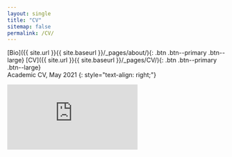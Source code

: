 ```yaml
---
layout: single
title: "CV"
sitemap: false
permalink: /CV/
---
```

[Bio]({{ site.url }}{{ site.baseurl }}/_pages/about/){: .btn .btn--primary .btn--large} [CV]({{ site.url }}{{ site.baseurl }}/_pages/CV/){: .btn .btn--primary .btn--large}
<br>
Academic CV, May 2021 {: style="text-align: right;"}

<embed src="https://regionary.github.io/assets/Curriculum Vitae.pdf.pdf" type="application/pdf" />
